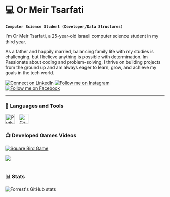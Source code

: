# 💻 Or Meir Tsarfati

**`Computer Science Student (Developer/Data Structures)`**

I'm Or Meir Tsarfati, a 25-year-old Israeli computer science student in my third year.

As a father and happily married, balancing family life with my studies is challenging, but I believe anything is possible with determination. 
Im Passionate about coding and problem-solving, I thrive on building projects from the ground up and am always eager to learn, grow, and achieve my goals in the tech world.

   <p align="left">
      <a href="https://www.linkedin.com/in/or-meir-tsarfati-0775772b4/">
        <img alt="Connect on LinkedIn" title="Connect on LinkedIn" src="https://custom-icon-badges.demolab.com/badge/-LinkedIn-0A66C2?style=for-the-badge&logo=linkedin&logoColor=white"/></a>
    <a href="https://www.instagram.com/Or0727">
        <img alt="Follow me on Instagram" title="Follow me on Instagram" src="https://custom-icon-badges.demolab.com/badge/-Instagram-E4405F?style=for-the-badge&logo=instagram&logoColor=white"/></a>
    <a href="https://www.facebook.com/omtsarfati/">
        <img alt="Follow me on Facebook" title="Follow me on Facebook" src="https://custom-icon-badges.demolab.com/badge/-Facebook-1877F2?style=for-the-badge&logo=facebook&logoColor=white"/></a>

</p>

---

### 🧰 Languages and Tools

<img align="left" alt="Python" width="30px" style="padding-right:10px;" src="https://cdn.jsdelivr.net/gh/devicons/devicon/icons/python/python-plain.svg" />
<img align="left" alt="C++" width="30px" style="padding-right:10px;" src="https://cdn.jsdelivr.net/gh/devicons/devicon/icons/cplusplus/cplusplus-line.svg" />

<br />

#

### 📺 Developed Games Videos 
<!-- BEGIN YOUTUBE-CARDS -->
[![Square Bird Game](https://ytcards.demolab.com/?id=JcuATkZ7ufg&title=OOP2+Project+SquareBird+Game&lang=en&timestamp=0&background_color=%230d1117&title_color=%23ffffff&stats_color=%23dedede&max_title_lines=1&width=250&border_radius=5&duration=317 "Square Bird Game")](https://www.youtube.com/watch?v=JcuATkZ7ufg&list=PLsWQBiWcM5hxmmXFLmo6mTmfY_Ko83g8T&ab_channel=OrmeirTzarfati)
<!-- END YOUTUBE-CARDS -->

[<img src="https://custom-icon-badges.demolab.com/badge/-Subscribe%20For%20More-red?style=for-the-badge&logo=video&logoColor=white"/>](https://www.youtube.com/@OrmeirTzarfati?sub_confirmation=1)

#

### 📊 Stats

![Forrest's GitHub stats](https://github-readme-stats.vercel.app/api?username=OrMeirDev&show_icons=true&theme=gruvbox)

<!-- ![GitHub Streak](https://streak-stats.demolab.com?user=ForrestKnight&theme=gruvbox&border_radius=4.5) -->
#
